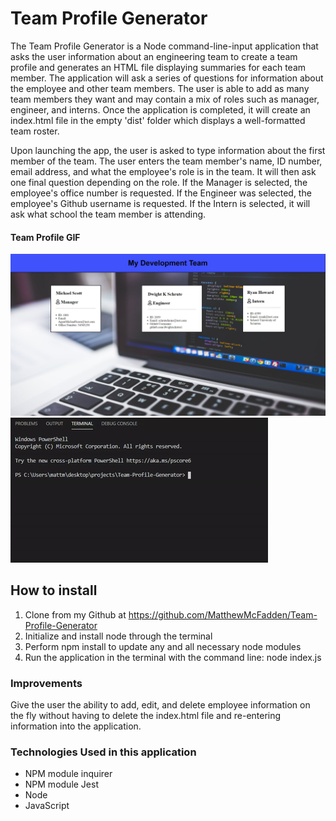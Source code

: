 # Team Profile Generator
The Team Profile Generator is a Node command-line-input application that asks the user information about an engineering team to create a team profile and generates an HTML file displaying summaries for each team member. The application will ask a series of questions for information about the employee and other team members. The user is able to add as many team members they want and may contain a mix of roles such as manager, engineer, and interns. Once the application is completed, it will create an index.html file in the empty 'dist' folder which displays a well-formatted team roster.

Upon launching the app, the user is asked to type information about the first member of the team. The user enters the team member's name, ID number, email address, and what the employee's role is in the team. It will then ask one final question depending on the role. If the Manager is selected, the employee's office number is requested. If the Engineer was selected, the employee's Github username is requested. If the Intern is selected, it will ask what school the team member is attending.

#### Team Profile GIF
![screenshot](/assets/images/teamProfileScreenshot.jpg)
![demo](/assets/gif/TeamProfileGIF.gif)

## How to install
1. Clone from my Github at https://github.com/MatthewMcFadden/Team-Profile-Generator
2. Initialize and install node through the terminal
3. Perform npm install to update any and all necessary node modules
3. Run the application in the terminal with the command line: node index.js

### Improvements
Give the user the ability to add, edit, and delete employee information on the fly without having to delete the index.html file and re-entering information into the application.

### Technologies Used in this application
* NPM module inquirer
* NPM module Jest
* Node
* JavaScript